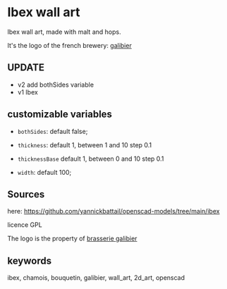 # Ibex wall art

Ibex wall art, made with malt and hops.

It's the logo of the french brewery: [galibier](https://www.brasserie-galibier.com/)

## UPDATE

- v2 add bothSides variable
- v1 Ibex

## customizable variables

- `bothSides`: default false;

- `thickness`: default 1, between 1 and 10 step 0.1

- `thicknessBase` default 1, between 0 and 10 step 0.1

- `width`: default 100;

## Sources

here: https://github.com/yannickbattail/openscad-models/tree/main/ibex

licence GPL

The logo is the property of [brasserie galibier](https://www.brasserie-galibier.com/)

## keywords

ibex, chamois, bouquetin, galibier, wall_art, 2d_art, openscad
